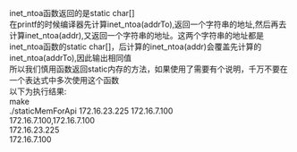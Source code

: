 inet_ntoa函数返回的是static char[]<br />
在printf的时候编译器先计算inet_ntoa(addrTo),返回一个字符串的地址,然后再去计算inet_ntoa(addr),又返回一个字符串的地址。这两个字符串的地址都是inet_ntoa函数的static char[]，后计算的inet_ntoa(addr)会覆盖先计算的inet_ntoa(addrTo),因此输出相同值<br />
所以我们慎用函数返回static内存的方法，如果使用了需要有个说明，千万不要在一个表达式中多次使用这个函数<br />
以下为执行结果:<br />
make<br />
./staticMemForApi 172.16.23.225 172.16.7.100<br />
172.16.7.100,172.16.7.100<br />
172.16.23.225<br />
172.16.7.100<br />

